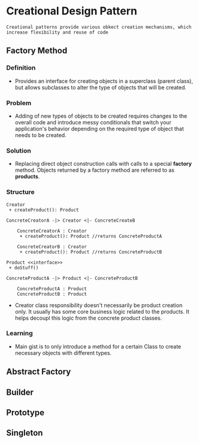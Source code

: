 # Creational Design Pattern
```
Creational patterns provide various obkect creation mechanisms, which increase flexibility and reuse of code
```

## Factory Method

### Definition
- Provides an interface for creating objects in a superclass (parent class), but allows
subclasses to alter the type of objects that will be created.

### Problem
- Adding of new types of objects to be created requires changes to the overall code and introduce
messy conditionals that switch your application's behavior depending on the required type of object
that needs to be created.

### Solution
- Replacing direct object construction calls with calls to a special **factory** method. Objects
returned by a factory method are referred to as **products**.

### Structure
```
Creator
 + createProduct(): Product

ConcreteCreatorA -|> Creator <|- ConcreteCreateB

	ConcreteCreatorA : Creator
	 + createProduct(): Product //returns ConcreteProductA

	ConcreteCreatorB : Creator
	 + createProduct(): Product //returns ConcreteProductB

Product <<interface>>
 + doStuff()

ConcreteProductA -|> Product <|- ConcreteProductB

	ConcreteProductA : Product
	ConcreteProductB : Product
```
- Creator class responsibility doesn't necessarily be product creation only. It usually has some
core business logic related to the products. It helps decoupl this logic from the concrete product
classes.

### Learning
- Main gist is to only introduce a method for a certain Class to create necessary objects with
different types.


## Abstract Factory

## Builder

## Prototype

## Singleton


